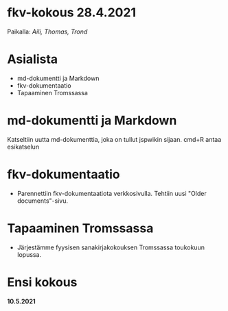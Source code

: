 # fkv-kokous 28.4.2021

Paikalla: *Aili, Thomas, Trond*

# Asialista
* md-dokumentti ja Markdown
* fkv-dokumentaatio
* Tapaaminen Tromssassa

# md-dokumentti ja Markdown
Katseltiin uutta md-dokumenttia, joka on tullut jspwikin sijaan.
cmd+R antaa esikatselun

# fkv-dokumentaatio
* Parennettiin fkv-dokumentaatiota verkkosivulla. Tehtiin uusi "Older documents"-sivu.

# Tapaaminen Tromssassa
* Järjestämme fyysisen sanakirjakokouksen Tromssassa toukokuun lopussa.


#  Ensi kokous
**10.5.2021**